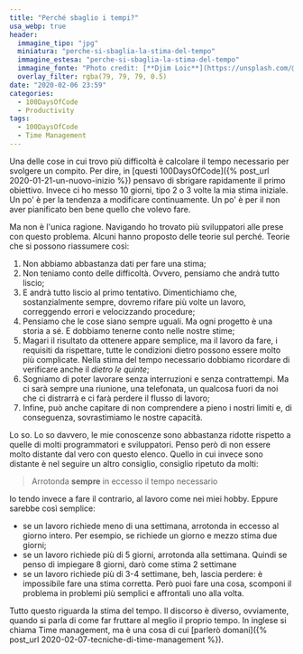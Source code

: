 ```yaml
---
title: "Perché sbaglio i tempi?"
usa_webp: true
header:
  immagine_tipo: "jpg"
  miniatura: "perche-si-sbaglia-la-stima-del-tempo"
  immagine_estesa: "perche-si-sbaglia-la-stima-del-tempo"
  immagine_fonte: "Photo credit: [**Djim Loic**](https://unsplash.com/@loic)"
  overlay_filter: rgba(79, 79, 79, 0.5)
date: "2020-02-06 23:59"
categories:
  - 100DaysOfCode
  - Productivity
tags:
  - 100DaysOfCode
  - Time Management
---
```


Una delle cose in cui trovo più difficoltà è calcolare il tempo necessario per svolgere un compito. Per dire, in [questi 100DaysOfCode]({% post_url 2020-01-21-un-nuovo-inizio %}) pensavo di sbrigare rapidamente il primo obiettivo. Invece ci ho messo 10 giorni, tipo 2 o 3 volte la mia stima iniziale. Un po' è per la tendenza a modificare continuamente. Un po' è per il non aver pianificato ben bene quello che volevo fare.

Ma non è l'unica ragione. Navigando ho trovato più sviluppatori alle prese con questo problema. Alcuni hanno proposto delle teorie sul perché. Teorie che si possono riassumere così:

1. Non abbiamo abbastanza dati per fare una stima;
2. Non teniamo conto delle difficoltà. Ovvero, pensiamo che andrà tutto liscio;
3. E andrà tutto liscio al primo tentativo. Dimentichiamo che, sostanzialmente sempre, dovremo rifare più volte un lavoro, correggendo errori e velocizzando procedure;
4. Pensiamo che le cose siano sempre uguali. Ma ogni progetto è una storia a sé. E dobbiamo tenerne conto nelle nostre stime;
5. Magari il risultato da ottenere appare semplice, ma il lavoro da fare, i requisiti da rispettare, tutte le condizioni dietro possono essere molto più complicate. Nella stima del tempo necessario dobbiamo ricordare di verificare anche il _dietro le quinte_;
6. Sogniamo di poter lavorare senza interruzioni e senza contrattempi. Ma ci sarà sempre una riunione, una telefonata, un qualcosa fuori da noi che ci distrarrà e ci farà perdere il flusso di lavoro;
7. Infine, può anche capitare di non comprendere a pieno i nostri limiti e, di conseguenza, sovrastimiamo le nostre capacità.

Lo so. Lo so davvero, le mie conoscenze sono abbastanza ridotte rispetto a quelle di molti programmatori e sviluppatori. Penso però di non essere molto distante dal vero con questo elenco. Quello in cui invece sono distante è nel seguire un altro consiglio, consiglio ripetuto da molti:

> Arrotonda **sempre** in eccesso il tempo necessario

Io tendo invece a fare il contrario, al lavoro come nei miei hobby. Eppure sarebbe così semplice:

* se un lavoro richiede meno di una settimana, arrotonda in eccesso al giorno intero. Per esempio, se richiede un giorno e mezzo stima due giorni;
* se un lavoro richiede più di 5 giorni, arrotonda alla settimana. Quindi se penso di impiegare 8 giorni, darò come stima 2 settimane
* se un lavoro richiede più di 3-4 settimane, beh, lascia perdere: è impossibile fare una stima corretta. Però puoi fare una cosa, scomponi il problema in problemi più semplici e affrontali uno alla volta.

Tutto questo riguarda la stima del tempo. Il discorso è diverso, ovviamente, quando si parla di come far fruttare al meglio il proprio tempo. In inglese si chiama Time management, ma è una cosa di cui [parlerò domani]({% post_url 2020-02-07-tecniche-di-time-management %}).
